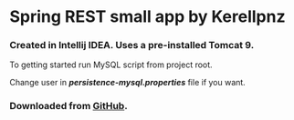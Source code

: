 # Spring REST small app by Kerellpnz

### Created in Intellij IDEA. Uses a pre-installed Tomcat 9.

To getting started run MySQL script from project root.

Change user in _**persistence-mysql.properties**_ file if you want.


### Downloaded from [GitHub](https://github.com/kerellpnz?tab=repositories).
